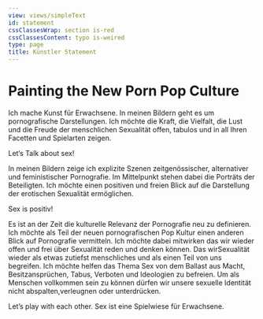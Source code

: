 ```yaml
---
view: views/simpleText
id: statement
cssClassesWrap: section is-red
cssClassesContent: typo is-weired
type: page
title: Künstler Statement
---
```

# Painting the New Porn Pop Culture

Ich mache Kunst für Erwachsene. In meinen Bildern geht es um pornografische Darstellungen. Ich möchte die Kraft, die Vielfalt, die Lust und die Freude der menschlichen Sexualität offen, tabulos und in all Ihren Facetten und Spielarten zeigen.

Let‘s Talk about sex!

In meinen Bildern zeige ich explizite Szenen zeitgenössischer, alternativer und feministischer Pornografie. Im Mittelpunkt stehen dabei die Porträts der Beteiligten. Ich möchte einen positiven und freien Blick auf die Darstellung der erotischen Sexualität ermöglichen.

Sex is positiv!

Es ist an der Zeit die kulturelle Relevanz der Pornografie neu zu definieren. Ich möchte als Teil der neuen pornografischen Pop Kultur einen anderen Blick auf Pornografie vermitteln. Ich möchte dabei mitwirken das wir wieder offen und frei über Sexualität reden und denken können. Das wirSexualität wieder als etwas zutiefst menschliches und als einen Teil von uns begreifen. Ich möchte helfen das Thema Sex von dem Ballast aus Macht, Besitzansprüchen, Tabus, Verboten und Ideologien zu befreien. Um als Menschen vollkommen sein zu können dürfen wir unsere sexuelle Identität nicht abspalten,verleugnen oder unterdrücken.

Let’s play with each other. Sex ist eine Spielwiese für Erwachsene.
